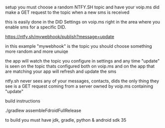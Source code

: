 setup you must choose a random NTFY.SH topic and have your voip.ms did make a GET request to the topic when a new sms is received

this is easily done in the DID Settings on voip.ms right in the area where you enable sms for a specific DID.

https://ntfy.sh/mywebhook/publish?message=update

in this example "mywebhook" is the topic you should choose something more random and more unuiqe

the app will watch the topic you configure in settings and any time "update" is seen on the topic thats configured both on voip.ms and on the app that are matching your app will refresh and update the sms

ntfy.sh never sees any of your messages, contacts, dids the only thing they see is a GET request coming from a server owned by voip.ms containing "update"

build instructions

./gradlew assembleFdroidFullRelease

to build you must have jdk, gradle, python & android sdk 35